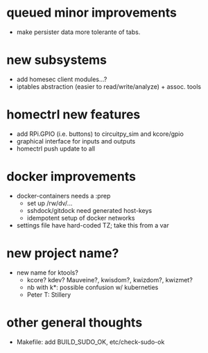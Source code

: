 
# queued minor improvements

  - make persister data more tolerante of tabs.

# new subsystems

  - add homesec client modules...?
  - iptables abstraction (easier to read/write/analyze) + assoc. tools

# homectrl new features

  - add RPi.GPIO (i.e. buttons) to circuitpy_sim and kcore/gpio
  - graphical interface for inputs and outputs
  - homectrl push update to all

# docker improvements

  - docker-containers needs a :prep
    - set up /rw/dv/...
    - sshdock/gitdock need generated host-keys
    - idempotent setup of docker networks
  - settings file have hard-coded TZ; take this from a var

# new project name?

  - new name for ktools?
    - kcore?  kdev?  Mauveine?, kwisdom?, kwizdom?, kwizmet?
    - nb with k*: possible confusion w/ kuberneties
    - Peter T: Stillery

# other general thoughts

  - Makefile: add BUILD_SUDO_OK, etc/check-sudo-ok
